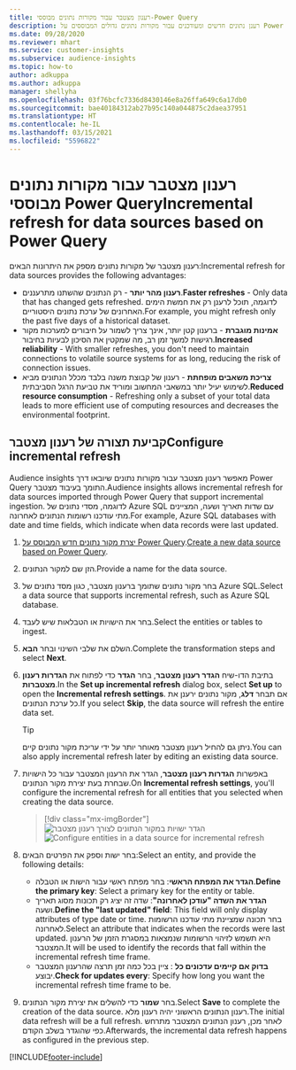 ```yaml
---
title: רענון מצטבר עבור מקורות נתונים מבוססי-Power Query
description: רענן נתונים חדשים ומעודכנים עבור מקורות נתונים גדולים המבוססים על Power Query.
ms.date: 09/28/2020
ms.reviewer: mhart
ms.service: customer-insights
ms.subservice: audience-insights
ms.topic: how-to
author: adkuppa
ms.author: adkuppa
manager: shellyha
ms.openlocfilehash: 03f76bcfc7336d8430146e8a26ffa649c6a17db0
ms.sourcegitcommit: bae40184312ab27b95c140a044875c2daea37951
ms.translationtype: HT
ms.contentlocale: he-IL
ms.lasthandoff: 03/15/2021
ms.locfileid: "5596822"
---
```

# <a name="incremental-refresh-for-data-sources-based-on-power-query"></a><span data-ttu-id="06c6e-103">רענון מצטבר עבור מקורות נתונים מבוססי Power Query</span><span class="sxs-lookup"><span data-stu-id="06c6e-103">Incremental refresh for data sources based on Power Query</span></span>

<span data-ttu-id="06c6e-104">רענון מצטבר של מקורות נתונים מספק את היתרונות הבאים:</span><span class="sxs-lookup"><span data-stu-id="06c6e-104">Incremental refresh for data sources provides the following advantages:</span></span>

- <span data-ttu-id="06c6e-105">**רענון מהר יותר** - רק הנתונים שהשתנו מתרעננים.</span><span class="sxs-lookup"><span data-stu-id="06c6e-105">**Faster refreshes** - Only data that has changed gets refreshed.</span></span> <span data-ttu-id="06c6e-106">לדוגמה, תוכל לרענן רק את חמשת הימים האחרונים של ערכת נתונים היסטוריים.</span><span class="sxs-lookup"><span data-stu-id="06c6e-106">For example, you might refresh only the past five days of a historical dataset.</span></span>
- <span data-ttu-id="06c6e-107">**אמינות מוגברת** - ברענון קטן יותר, אינך צריך לשמור על חיבורים למערכות מקור רגישות למשך זמן רב, מה שמקטין את הסיכון לבעיות בחיבור.</span><span class="sxs-lookup"><span data-stu-id="06c6e-107">**Increased reliability** - With smaller refreshes, you don't need to maintain connections to volatile source systems for as long, reducing the risk of connection issues.</span></span>
- <span data-ttu-id="06c6e-108">**צריכת משאבים מופחתת** - רענון של קבוצת משנה בלבד מכלל הנתונים מביא לשימוש יעיל יותר במשאבי המחשוב ומוריד את טביעת הרגל הסביבתית.</span><span class="sxs-lookup"><span data-stu-id="06c6e-108">**Reduced resource consumption** - Refreshing only a subset of your total data leads to more efficient use of computing resources and decreases the environmental footprint.</span></span>

## <a name="configure-incremental-refresh"></a><span data-ttu-id="06c6e-109">קביעת תצורה של רענון מצטבר</span><span class="sxs-lookup"><span data-stu-id="06c6e-109">Configure incremental refresh</span></span>

<span data-ttu-id="06c6e-110">Audience insights מאפשר רענון מצטבר עבור מקורות נתונים שיובאו דרך Power Query התומך בעיבוד מצטבר.</span><span class="sxs-lookup"><span data-stu-id="06c6e-110">Audience insights allows incremental refresh for data sources imported through Power Query that support incremental ingestion.</span></span> <span data-ttu-id="06c6e-111">לדוגמה, מסדי נתונים של Azure SQL עם שדות תאריך ושעה, המציינים מתי עודכנו רשומות הנתונים לאחרונה.</span><span class="sxs-lookup"><span data-stu-id="06c6e-111">For example, Azure SQL databases with date and time fields, which indicate when data records were last updated.</span></span>

1. <span data-ttu-id="06c6e-112">[יצרת מקור נתונים חדש המבוסס על Power Query](connect-power-query.md).</span><span class="sxs-lookup"><span data-stu-id="06c6e-112">[Create a new data source based on Power Query](connect-power-query.md).</span></span>

1. <span data-ttu-id="06c6e-113">הזן שם למקור הנתונים.</span><span class="sxs-lookup"><span data-stu-id="06c6e-113">Provide a name for the data source.</span></span>

1. <span data-ttu-id="06c6e-114">בחר מקור נתונים שתומך ברענון מצטבר, כגון מסד נתונים של Azure SQL.</span><span class="sxs-lookup"><span data-stu-id="06c6e-114">Select a data source that supports incremental refresh, such as Azure SQL database.</span></span>

1. <span data-ttu-id="06c6e-115">בחר את הישויות או הטבלאות שיש לעבד.</span><span class="sxs-lookup"><span data-stu-id="06c6e-115">Select the entities or tables to ingest.</span></span>

1. <span data-ttu-id="06c6e-116">השלם את שלבי השינוי ובחר **הבא**.</span><span class="sxs-lookup"><span data-stu-id="06c6e-116">Complete the transformation steps and select **Next**.</span></span>

1. <span data-ttu-id="06c6e-117">בתיבת הדו-שיח **הגדר רענון מצטבר**, בחר **הגדר** כדי לפתוח את **הגדרות רענון מצטברות**.</span><span class="sxs-lookup"><span data-stu-id="06c6e-117">In the **Set up incremental refresh** dialog box, select **Set up** to open the **Incremental refresh settings**.</span></span> <span data-ttu-id="06c6e-118">אם תבחר **דלג**, מקור נתונים ירענן את כל ערכת הנתונים.</span><span class="sxs-lookup"><span data-stu-id="06c6e-118">If you select **Skip**, the data source will refresh the entire data set.</span></span>
   > [!TIP]
   > <span data-ttu-id="06c6e-119">ניתן גם להחיל רענון מצטבר מאוחר יותר על ידי עריכת מקור נתונים קיים.</span><span class="sxs-lookup"><span data-stu-id="06c6e-119">You can also apply incremental refresh later by editing an existing data source.</span></span>

1. <span data-ttu-id="06c6e-120">באפשרות **הגדרות רענון מצטבר**, הגדר את הרענון המצטבר עבור כל הישויות שבחרת בעת יצירת מקור הנתונים.</span><span class="sxs-lookup"><span data-stu-id="06c6e-120">On **Incremental refresh settings**, you'll configure the incremental refresh for all entities that you selected when creating the data source.</span></span>

   > [!div class="mx-imgBorder"]
   > <span data-ttu-id="06c6e-121">![הגדר ישויות במקור הנתונים לצורך רענון מצטבר](media/incremental-refresh-settings.png "הגדר ישויות במקור הנתונים לצורך רענון מצטבר")</span><span class="sxs-lookup"><span data-stu-id="06c6e-121">![Configure entities in a data source for incremental refresh](media/incremental-refresh-settings.png "Configure entities in a data source for incremental refresh")</span></span>

1. <span data-ttu-id="06c6e-122">בחר ישות וספק את הפרטים הבאים:</span><span class="sxs-lookup"><span data-stu-id="06c6e-122">Select an entity, and provide the following details:</span></span>

   - <span data-ttu-id="06c6e-123">**הגדר את המפתח הראשי**: בחר מפתח ראשי עבור הישות או הטבלה.</span><span class="sxs-lookup"><span data-stu-id="06c6e-123">**Define the primary key**: Select a primary key for the entity or table.</span></span>
   - <span data-ttu-id="06c6e-124">**הגדר את השדה "עודכן לאחרונה"**: שדה זה יציג רק תכונות מסוג תאריך ושעה.</span><span class="sxs-lookup"><span data-stu-id="06c6e-124">**Define the "last updated" field**: This field will only display attributes of type date or time.</span></span> <span data-ttu-id="06c6e-125">בחר תכונה שמציינת מתי עודכנו הרשומות לאחרונה.</span><span class="sxs-lookup"><span data-stu-id="06c6e-125">Select an attribute that indicates when the records were last updated.</span></span> <span data-ttu-id="06c6e-126">היא תשמש לזיהוי הרשומות שנמצאות במסגרת הזמן של הרענון המצטבר.</span><span class="sxs-lookup"><span data-stu-id="06c6e-126">It will be used to identify the records that fall within the incremental refresh time frame.</span></span>
   - <span data-ttu-id="06c6e-127">**בדוק אם קיימים עדכונים כל** : ציין בכל כמה זמן תרצה שהרענון המצטבר יבוצע.</span><span class="sxs-lookup"><span data-stu-id="06c6e-127">**Check for updates every**: Specify how long you want the incremental refresh time frame to be.</span></span>

1. <span data-ttu-id="06c6e-128">בחר **שמור** כדי להשלים את יצירת מקור הנתונים.</span><span class="sxs-lookup"><span data-stu-id="06c6e-128">Select **Save** to complete the creation of the data source.</span></span> <span data-ttu-id="06c6e-129">רענון הנתונים הראשוני יהיה רענון מלא.</span><span class="sxs-lookup"><span data-stu-id="06c6e-129">The initial data refresh will be a full refresh.</span></span> <span data-ttu-id="06c6e-130">לאחר מכן, רענון הנתונים המצטבר מתרחש כפי שהוגדר בשלב הקודם.</span><span class="sxs-lookup"><span data-stu-id="06c6e-130">Afterwards, the incremental data refresh happens as configured in the previous step.</span></span>


[!INCLUDE[footer-include](../includes/footer-banner.md)]